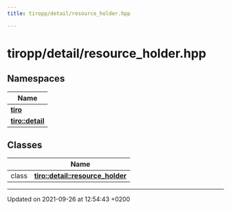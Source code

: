 ```yaml
---
title: tiropp/detail/resource_holder.hpp

---
```


# tiropp/detail/resource_holder.hpp



## Namespaces

| Name           |
| -------------- |
| **[tiro](/docs/api/namespaces/namespacetiro)**  |
| **[tiro::detail](/docs/api/namespaces/namespacetiro_1_1detail)**  |

## Classes

|                | Name           |
| -------------- | -------------- |
| class | **[tiro::detail::resource_holder](/docs/api/classes/classtiro_1_1detail_1_1resource__holder)**  |






-------------------------------

Updated on 2021-09-26 at 12:54:43 +0200
